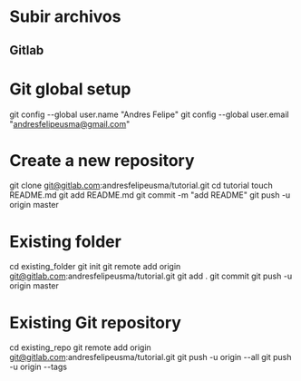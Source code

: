 # Subir archivos
## Gitlab

# Git global setup

git config --global user.name "Andres Felipe"
git config --global user.email "andresfelipeusma@gmail.com"

# Create a new repository

git clone git@gitlab.com:andresfelipeusma/tutorial.git
cd tutorial
touch README.md
git add README.md
git commit -m "add README"
git push -u origin master

# Existing folder

cd existing_folder
git init
git remote add origin git@gitlab.com:andresfelipeusma/tutorial.git
git add .
git commit
git push -u origin master

# Existing Git repository

cd existing_repo
git remote add origin git@gitlab.com:andresfelipeusma/tutorial.git
git push -u origin --all
git push -u origin --tags
